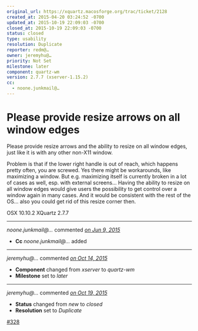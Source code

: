 ```yaml
---
original_url: https://xquartz.macosforge.org/trac/ticket/2128
created_at: 2015-04-20 03:24:52 -0700
updated_at: 2015-10-19 22:09:03 -0700
closed_at: 2015-10-19 22:09:03 -0700
status: closed
type: usability
resolution: Duplicate
reporter: redm@…
owner: jeremyhu@…
priority: Not Set
milestone: later
component: quartz-wm
version: 2.7.7 (xserver-1.15.2)
cc:
  - noone.junkmail@…
---
```


Please provide resize arrows on all window edges
================================================


Please provide resize arrows and the ability to resize on all window edges, just like it is with any other non-X11 window.

Problem is that if the lower right handle is out of reach, which happens pretty often, you are screwed. Yes there might be workarounds, like maximizing a window. But e.g. maximizing itself is currently broken in a lot of cases as well, esp. with external screens... Having the ability to resize on all window edges would give users the possibility to get control over a window again in many cases. And it would be consistent with the rest of the OS... also you could get rid of this resize corner then.

OSX 10.10.2
XQuartz 2.7.7



---

*noone.junkmail@…* commented *[on Jun 9, 2015](https://xquartz.macosforge.org/trac/ticket/2128#comment:16 "June 9, 2015 at 4:13 PM PDT")*

-   **Cc** *noone.junkmail@…* added



---

*jeremyhu@…* commented *[on Oct 14, 2015](https://xquartz.macosforge.org/trac/ticket/2128#comment:429 "October 14, 2015 at 6:20 PM PDT")*

-   **Component** changed from *xserver* to *quartz-wm*
-   **Milestone** set to *later*



---

*jeremyhu@…* commented *[on Oct 19, 2015](https://xquartz.macosforge.org/trac/ticket/2128#comment:430 "October 19, 2015 at 10:09 PM PDT")*

-   **Status** changed from *new* to *closed*
-   **Resolution** set to *Duplicate*

[\#⁠328](https://xquartz.macosforge.org/trac/ticket/328)




